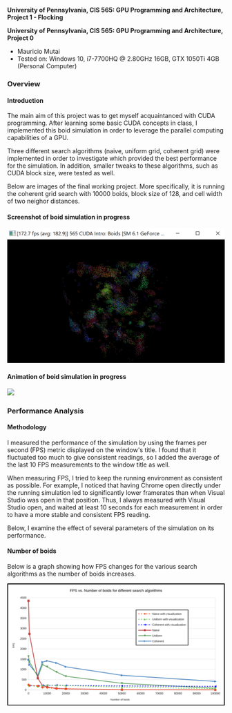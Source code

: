 **University of Pennsylvania, CIS 565: GPU Programming and Architecture,
Project 1 - Flocking**

**University of Pennsylvania, CIS 565: GPU Programming and Architecture, Project 0**

* Mauricio Mutai
* Tested on: Windows 10, i7-7700HQ @ 2.80GHz 16GB, GTX 1050Ti 4GB (Personal Computer)

### Overview

#### Introduction

The main aim of this project was to get myself acquaintanced with CUDA programming. After learning some basic CUDA concepts in class, I implemented this boid simulation in order to leverage the parallel computing capabilities of a GPU.

Three different search algorithms (naive, uniform grid, coherent grid) were implemented in order to investigate which provided the best performance for the simulation. In addition, smaller tweaks to these algorithms, such as CUDA block size, were tested as well.

Below are images of the final working project. More specifically, it is running the coherent grid search with 10000 boids, block size of 128, and cell width of two neighor distances.

#### Screenshot of boid simulation in progress

![](images/boids-still.png)

#### Animation of boid simulation in progress

![](images/boids-anim.gif)

### Performance Analysis

#### Methodology

I measured the performance of the simulation by using the frames per second (FPS) metric displayed on the window's title. I found that it fluctuated too much to give consistent readings, so I added the average of the last 10 FPS measurements to the window title as well.

When measuring FPS, I tried to keep the running environment as consistent as possible. For example, I noticed that having Chrome open directly under the running simulation led to significantly lower framerates than when Visual Studio was open in that position. Thus, I always measured with Visual Studio open, and waited at least 10 seconds for each measurement in order to have a more stable and consistent FPS reading.

Below, I examine the effect of several parameters of the simulation on its performance.

#### Number of boids

Below is a graph showing how FPS changes for the various search algorithms as the number of boids increases.

![](images/graphNumBoids.png)
